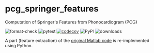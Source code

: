 # pcg_springer_features

Computation of Springer's Features from Phonocardiogram (PCG)

![format-check](https://github.com/DeepPSP/pcg_springer_features/actions/workflows/check-formatting.yml/badge.svg)
![pytest](https://github.com/DeepPSP/pcg_springer_features/actions/workflows/run-pytest.yml/badge.svg)
[![codecov](https://codecov.io/gh/DeepPSP/pcg_springer_features/branch/master/graph/badge.svg?token=LIML5LHY3Q)](https://codecov.io/gh/DeepPSP/pcg_springer_features)
![PyPI](https://img.shields.io/pypi/v/pcg_springer_features?style=flat-square)
![downloads](https://img.shields.io/pypi/dm/pcg_springer_features?style=flat-square)

A part (feature extraction) of the [original Matlab code](https://physionet.org/content/hss/1.0/) is re-implemented using Python.
